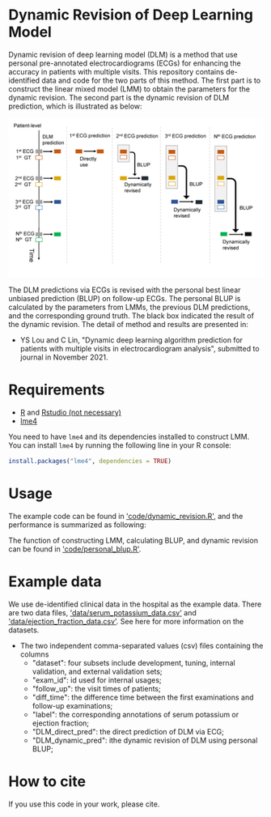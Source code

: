 # Dynamic Revision of Deep Learning Model

Dynamic revision of deep learning model (DLM) is a method that use personal pre-annotated electrocardiograms (ECGs) for enhancing the accuracy in patients with multiple visits. This repository contains de-identified data and code for the two parts of this method. The first part is to construct the linear mixed model (LMM) to obtain the parameters for the dynamic revision. The second part is the dynamic revision of DLM prediction, which is illustrated as below:<br>

![procedure_of_blup](https://github.com/Imshepherd/dynamic-revision-of-deep-learning-model/blob/main/docs/images/procedure_of_blup.png "Procedure of BLUP")

The DLM predictions via ECGs is revised with the personal best linear unbiased prediction (BLUP) on follow-up ECGs. The personal BLUP is calculated by the parameters from LMMs, the previous DLM predictions, and the corresponding ground truth. The black box indicated the result of  the dynamic revision. The detail of method and results are presented in:<br>

  * YS Lou and C Lin, "Dynamic deep learning algorithm prediction for patients with multiple visits in electrocardiogram analysis", submitted to journal in November 2021.
    
# Requirements

  * [R](https://www.r-project.org/) and [Rstudio (not necessary)](https://www.rstudio.com/)
  * [lme4](https://cran.r-project.org/web/packages/lme4/index.html)

You need to have `lme4` and its dependencies installed to construct LMM. You can install `lme4` by running the following line in your R console:

```R
install.packages("lme4", dependencies = TRUE)
```    

# Usage

The example code can be found in ['code/dynamic_revision.R'](https://github.com/Imshepherd/dynamic-revision-of-deep-learning-model/blob/main/code/dynamic_revision.R), and the performance is summarized as following:

The function of constructing LMM, calculating BLUP, and dynamic revision can be found in ['code/personal_blup.R'](https://github.com/Imshepherd/dynamic-revision-of-deep-learning-model/blob/main/code/personal_blup.R).
  
# Example data

We use de-identified clinical data in the hospital as the example data. There are two data files, ['data/serum_potassium_data.csv'](https://github.com/Imshepherd/dynamic-revision-of-deep-learning-model/blob/main/data/serum_potassium_data.csv) and ['data/ejection_fraction_data.csv'](https://github.com/Imshepherd/dynamic-revision-of-deep-learning-model/blob/main/data/ejection_fraction_data.csv). See here for more information on the datasets.

  * The two independent comma-separated values (csv) files containing the columns
    * "dataset": four subsets include development, tuning, internal validation, and external validation sets;
    * "exam_id": id used for internal usages;
    * "follow_up": the visit times of patients;
    * "diff_time": the difference time between the first examinations and follow-up examinations;
    * "label": the corresponding annotations of serum potassium or ejection fraction;
    * "DLM_direct_pred": the direct prediction of DLM via ECG;
    * "DLM_dynamic_pred": ithe dynamic revision of DLM using personal BLUP;
  
# How to cite

If you use this code in your work, please cite.
  
    